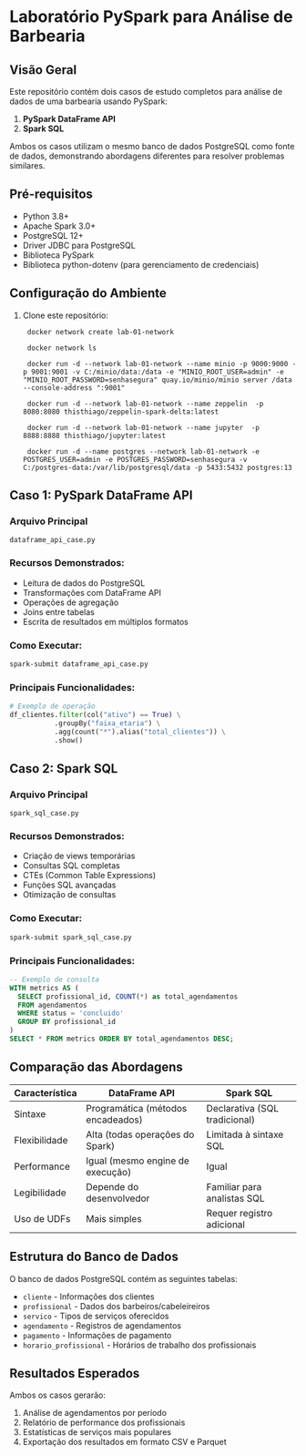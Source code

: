 # Laboratório PySpark para Análise de Barbearia

## Visão Geral

Este repositório contém dois casos de estudo completos para análise de dados de uma barbearia usando PySpark:

1. **PySpark DataFrame API**
2. **Spark SQL**

Ambos os casos utilizam o mesmo banco de dados PostgreSQL como fonte de dados, demonstrando abordagens diferentes para resolver problemas similares.

## Pré-requisitos

- Python 3.8+
- Apache Spark 3.0+
- PostgreSQL 12+
- Driver JDBC para PostgreSQL
- Biblioteca PySpark
- Biblioteca python-dotenv (para gerenciamento de credenciais)

## Configuração do Ambiente

1. Clone este repositório:
   ```
    docker network create lab-01-network

    docker network ls

    docker run -d --network lab-01-network --name minio -p 9000:9000 -p 9001:9001 -v C:/minio/data:/data -e "MINIO_ROOT_USER=admin" -e "MINIO_ROOT_PASSWORD=senhasegura" quay.io/minio/minio server /data --console-address ":9001"

    docker run -d --network lab-01-network --name zeppelin  -p 8080:8080 thisthiago/zeppelin-spark-delta:latest

    docker run -d --network lab-01-network --name jupyter  -p 8888:8888 thisthiago/jupyter:latest

    docker run -d --name postgres --network lab-01-network -e POSTGRES_USER=admin -e POSTGRES_PASSWORD=senhasegura -v C:/postgres-data:/var/lib/postgresql/data -p 5433:5432 postgres:13
    ```

## Caso 1: PySpark DataFrame API

### Arquivo Principal
`dataframe_api_case.py`

### Recursos Demonstrados:
- Leitura de dados do PostgreSQL
- Transformações com DataFrame API
- Operações de agregação
- Joins entre tabelas
- Escrita de resultados em múltiplos formatos

### Como Executar:
```bash
spark-submit dataframe_api_case.py
```

### Principais Funcionalidades:
```python
# Exemplo de operação
df_clientes.filter(col("ativo") == True) \
           .groupBy("faixa_etaria") \
           .agg(count("*").alias("total_clientes")) \
           .show()
```

## Caso 2: Spark SQL

### Arquivo Principal
`spark_sql_case.py`

### Recursos Demonstrados:
- Criação de views temporárias
- Consultas SQL completas
- CTEs (Common Table Expressions)
- Funções SQL avançadas
- Otimização de consultas

### Como Executar:
```bash
spark-submit spark_sql_case.py
```

### Principais Funcionalidades:
```sql
-- Exemplo de consulta
WITH metrics AS (
  SELECT profissional_id, COUNT(*) as total_agendamentos
  FROM agendamentos
  WHERE status = 'concluido'
  GROUP BY profissional_id
)
SELECT * FROM metrics ORDER BY total_agendamentos DESC;
```

## Comparação das Abordagens

| Característica          | DataFrame API                     | Spark SQL                        |
|-------------------------|-----------------------------------|----------------------------------|
| Sintaxe                 | Programática (métodos encadeados) | Declarativa (SQL tradicional)    |
| Flexibilidade           | Alta (todas operações do Spark)   | Limitada à sintaxe SQL           |
| Performance             | Igual (mesmo engine de execução)  | Igual                            |
| Legibilidade            | Depende do desenvolvedor          | Familiar para analistas SQL      |
| Uso de UDFs             | Mais simples                      | Requer registro adicional        |

## Estrutura do Banco de Dados

O banco de dados PostgreSQL contém as seguintes tabelas:
- `cliente` - Informações dos clientes
- `profissional` - Dados dos barbeiros/cabeleireiros
- `servico` - Tipos de serviços oferecidos
- `agendamento` - Registros de agendamentos
- `pagamento` - Informações de pagamento
- `horario_profissional` - Horários de trabalho dos profissionais

## Resultados Esperados

Ambos os casos gerarão:
1. Análise de agendamentos por período
2. Relatório de performance dos profissionais
3. Estatísticas de serviços mais populares
4. Exportação dos resultados em formato CSV e Parquet

